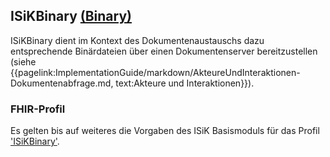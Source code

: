 ## ISiKBinary [(Binary)](https://hl7.org/fhir/R4/binary.html)

ISiKBinary dient im Kontext des Dokumentenaustauschs dazu entsprechende Binärdateien über einen Dokumentenserver bereitzustellen (siehe {{pagelink:ImplementationGuide/markdown/AkteureUndInteraktionen-Dokumentenabfrage.md, text:Akteure und Interaktionen}}).

### FHIR-Profil

Es gelten bis auf weiteres die Vorgaben des ISiK Basismoduls für das Profil ['ISiKBinary'](https://simplifier.net/guide/isik-basis-v4/ImplementationGuide-markdown-Datenobjekte-Datenobjekte_Binary?version=current).
